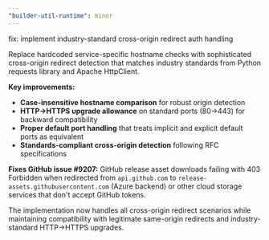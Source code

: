 ```yaml
---
"builder-util-runtime": minor
---
```


fix: implement industry-standard cross-origin redirect auth handling

Replace hardcoded service-specific hostname checks with sophisticated cross-origin redirect detection that matches industry standards from Python requests library and Apache HttpClient.

**Key improvements:**
- **Case-insensitive hostname comparison** for robust origin detection
- **HTTP→HTTPS upgrade allowance** on standard ports (80→443) for backward compatibility
- **Proper default port handling** that treats implicit and explicit default ports as equivalent
- **Standards-compliant cross-origin detection** following RFC specifications

**Fixes GitHub issue #9207:** GitHub release asset downloads failing with 403 Forbidden when redirected from `api.github.com` to `release-assets.githubusercontent.com` (Azure backend) or other cloud storage services that don't accept GitHub tokens.

The implementation now handles all cross-origin redirect scenarios while maintaining compatibility with legitimate same-origin redirects and industry-standard HTTP→HTTPS upgrades.
